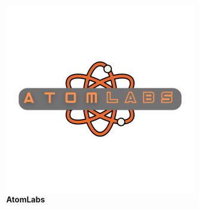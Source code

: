 ## ![AtomLabs Icon (made by jellmoo)](https://raw.githubusercontent.com/AtomLabss/.github/main/assets/images/atomlabs.png) AtomLabs